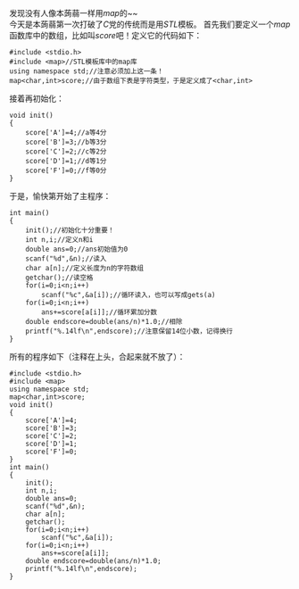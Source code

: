 发现没有人像本蒟蒻一样用$map$的~~  
今天是本蒟蒻第一次打破了$C$党的传统而是用$STL$模板。
首先我们要定义一个$map$函数库中的数组，比如叫$score$吧！定义它的代码如下：
```
#include <stdio.h>
#include <map>//STL模板库中的map库
using namespace std;//注意必须加上这一条！
map<char,int>score;//由于数组下表是字符类型，于是定义成了<char,int>
```
接着再初始化：
```
void init()
{
	score['A']=4;//a等4分
	score['B']=3;//b等3分
	score['C']=2;//c等2分
	score['D']=1;//d等1分
	score['F']=0;//f等0分
}
```
于是，愉快第开始了主程序：
```
int main()
{
	init();//初始化十分重要！
	int n,i;//定义n和i
	double ans=0;//ans初始值为0
	scanf("%d",&n);//读入
	char a[n];//定义长度为n的字符数组
	getchar();//读空格
	for(i=0;i<n;i++)
		scanf("%c",&a[i]);//循环读入，也可以写成gets(a)
	for(i=0;i<n;i++)
		ans+=score[a[i]];//循环累加分数
	double endscore=double(ans/n)*1.0;//相除
	printf("%.14lf\n",endscore);//注意保留14位小数，记得换行
}
```
所有的程序如下（注释在上头，合起来就不放了）：
```
#include <stdio.h>
#include <map>
using namespace std;
map<char,int>score;
void init()
{
	score['A']=4;
	score['B']=3;
	score['C']=2;
	score['D']=1;
	score['F']=0;
}
int main()
{
	init();
	int n,i;
	double ans=0;
	scanf("%d",&n);
	char a[n];
	getchar();
	for(i=0;i<n;i++)
		scanf("%c",&a[i]);
	for(i=0;i<n;i++)
		ans+=score[a[i]];
	double endscore=double(ans/n)*1.0;
	printf("%.14lf\n",endscore);
}
```